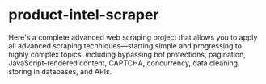 # product-intel-scraper
Here's a complete advanced web scraping project that allows you to apply all advanced scraping techniques—starting simple and progressing to highly complex topics, including bypassing bot protections, pagination, JavaScript-rendered content, CAPTCHA, concurrency, data cleaning, storing in databases, and APIs.
